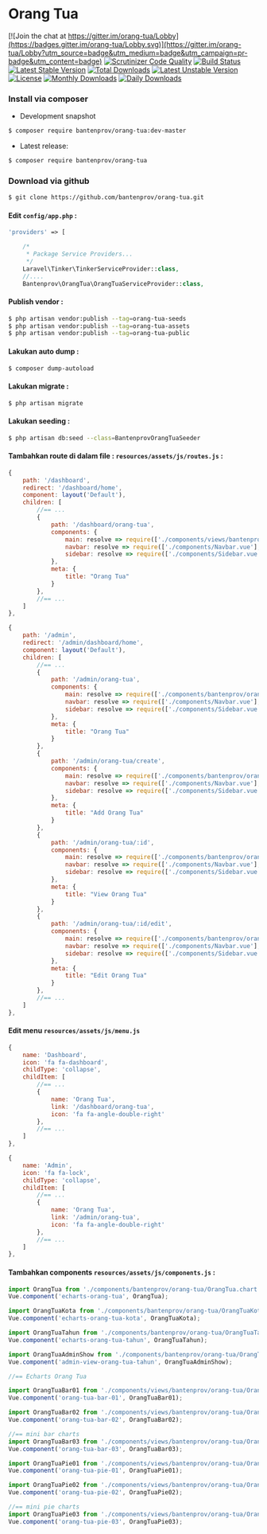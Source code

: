 # Orang Tua

[![Join the chat at https://gitter.im/orang-tua/Lobby](https://badges.gitter.im/orang-tua/Lobby.svg)](https://gitter.im/orang-tua/Lobby?utm_source=badge&utm_medium=badge&utm_campaign=pr-badge&utm_content=badge)
[![Scrutinizer Code Quality](https://scrutinizer-ci.com/g/bantenprov/orang-tua/badges/quality-score.png?b=master)](https://scrutinizer-ci.com/g/bantenprov/orang-tua/?branch=master)
[![Build Status](https://scrutinizer-ci.com/g/bantenprov/orang-tua/badges/build.png?b=master)](https://scrutinizer-ci.com/g/bantenprov/orang-tua/build-status/master)
[![Latest Stable Version](https://poser.pugx.org/bantenprov/orang-tua/v/stable)](https://packagist.org/packages/bantenprov/orang-tua)
[![Total Downloads](https://poser.pugx.org/bantenprov/orang-tua/downloads)](https://packagist.org/packages/bantenprov/orang-tua)
[![Latest Unstable Version](https://poser.pugx.org/bantenprov/orang-tua/v/unstable)](https://packagist.org/packages/bantenprov/orang-tua)
[![License](https://poser.pugx.org/bantenprov/orang-tua/license)](https://packagist.org/packages/bantenprov/orang-tua)
[![Monthly Downloads](https://poser.pugx.org/bantenprov/orang-tua/d/monthly)](https://packagist.org/packages/bantenprov/orang-tua)
[![Daily Downloads](https://poser.pugx.org/bantenprov/orang-tua/d/daily)](https://packagist.org/packages/bantenprov/orang-tua)

### Install via composer

- Development snapshot

```bash
$ composer require bantenprov/orang-tua:dev-master
```

- Latest release:

```bash
$ composer require bantenprov/orang-tua
```

### Download via github

```bash
$ git clone https://github.com/bantenprov/orang-tua.git
```

#### Edit `config/app.php` :

```php
'providers' => [

    /*
     * Package Service Providers...
     */
    Laravel\Tinker\TinkerServiceProvider::class,
    //....
    Bantenprov\OrangTua\OrangTuaServiceProvider::class,
```

#### Publish vendor :

```bash
$ php artisan vendor:publish --tag=orang-tua-seeds
$ php artisan vendor:publish --tag=orang-tua-assets
$ php artisan vendor:publish --tag=orang-tua-public
```

#### Lakukan auto dump :

```bash
$ composer dump-autoload
```

#### Lakukan migrate :

```bash
$ php artisan migrate
```

#### Lakukan seeding :

```bash
$ php artisan db:seed --class=BantenprovOrangTuaSeeder
```

#### Tambahkan route di dalam file : `resources/assets/js/routes.js` :

```javascript
{
    path: '/dashboard',
    redirect: '/dashboard/home',
    component: layout('Default'),
    children: [
        //== ...
        {
            path: '/dashboard/orang-tua',
            components: {
                main: resolve => require(['./components/views/bantenprov/orang-tua/DashboardOrangTua.vue'], resolve),
                navbar: resolve => require(['./components/Navbar.vue'], resolve),
                sidebar: resolve => require(['./components/Sidebar.vue'], resolve)
            },
            meta: {
                title: "Orang Tua"
            }
        },
        //== ...
    ]
},
```

```javascript
{
    path: '/admin',
    redirect: '/admin/dashboard/home',
    component: layout('Default'),
    children: [
        //== ...
        {
            path: '/admin/orang-tua',
            components: {
                main: resolve => require(['./components/bantenprov/orang-tua/OrangTua.index.vue'], resolve),
                navbar: resolve => require(['./components/Navbar.vue'], resolve),
                sidebar: resolve => require(['./components/Sidebar.vue'], resolve)
            },
            meta: {
                title: "Orang Tua"
            }
        },
        {
            path: '/admin/orang-tua/create',
            components: {
                main: resolve => require(['./components/bantenprov/orang-tua/OrangTua.add.vue'], resolve),
                navbar: resolve => require(['./components/Navbar.vue'], resolve),
                sidebar: resolve => require(['./components/Sidebar.vue'], resolve)
            },
            meta: {
                title: "Add Orang Tua"
            }
        },
        {
            path: '/admin/orang-tua/:id',
            components: {
                main: resolve => require(['./components/bantenprov/orang-tua/OrangTua.show.vue'], resolve),
                navbar: resolve => require(['./components/Navbar.vue'], resolve),
                sidebar: resolve => require(['./components/Sidebar.vue'], resolve)
            },
            meta: {
                title: "View Orang Tua"
            }
        },
        {
            path: '/admin/orang-tua/:id/edit',
            components: {
                main: resolve => require(['./components/bantenprov/orang-tua/OrangTua.edit.vue'], resolve),
                navbar: resolve => require(['./components/Navbar.vue'], resolve),
                sidebar: resolve => require(['./components/Sidebar.vue'], resolve)
            },
            meta: {
                title: "Edit Orang Tua"
            }
        },
        //== ...
    ]
},
```
#### Edit menu `resources/assets/js/menu.js`

```javascript
{
    name: 'Dashboard',
    icon: 'fa fa-dashboard',
    childType: 'collapse',
    childItem: [
        //== ...
        {
            name: 'Orang Tua',
            link: '/dashboard/orang-tua',
            icon: 'fa fa-angle-double-right'
        },
        //== ...
    ]
},
```

```javascript
{
    name: 'Admin',
    icon: 'fa fa-lock',
    childType: 'collapse',
    childItem: [
        //== ...
        {
            name: 'Orang Tua',
            link: '/admin/orang-tua',
            icon: 'fa fa-angle-double-right'
        },
        //== ...
    ]
},
```

#### Tambahkan components `resources/assets/js/components.js` :

```javascript
import OrangTua from './components/bantenprov/orang-tua/OrangTua.chart.vue';
Vue.component('echarts-orang-tua', OrangTua);

import OrangTuaKota from './components/bantenprov/orang-tua/OrangTuaKota.chart.vue';
Vue.component('echarts-orang-tua-kota', OrangTuaKota);

import OrangTuaTahun from './components/bantenprov/orang-tua/OrangTuaTahun.chart.vue';
Vue.component('echarts-orang-tua-tahun', OrangTuaTahun);

import OrangTuaAdminShow from './components/bantenprov/orang-tua/OrangTuaAdmin.show.vue';
Vue.component('admin-view-orang-tua-tahun', OrangTuaAdminShow);

//== Echarts Orang Tua

import OrangTuaBar01 from './components/views/bantenprov/orang-tua/OrangTuaBar01.vue';
Vue.component('orang-tua-bar-01', OrangTuaBar01);

import OrangTuaBar02 from './components/views/bantenprov/orang-tua/OrangTuaBar02.vue';
Vue.component('orang-tua-bar-02', OrangTuaBar02);

//== mini bar charts
import OrangTuaBar03 from './components/views/bantenprov/orang-tua/OrangTuaBar03.vue';
Vue.component('orang-tua-bar-03', OrangTuaBar03);

import OrangTuaPie01 from './components/views/bantenprov/orang-tua/OrangTuaPie01.vue';
Vue.component('orang-tua-pie-01', OrangTuaPie01);

import OrangTuaPie02 from './components/views/bantenprov/orang-tua/OrangTuaPie02.vue';
Vue.component('orang-tua-pie-02', OrangTuaPie02);

//== mini pie charts
import OrangTuaPie03 from './components/views/bantenprov/orang-tua/OrangTuaPie03.vue';
Vue.component('orang-tua-pie-03', OrangTuaPie03);
```

